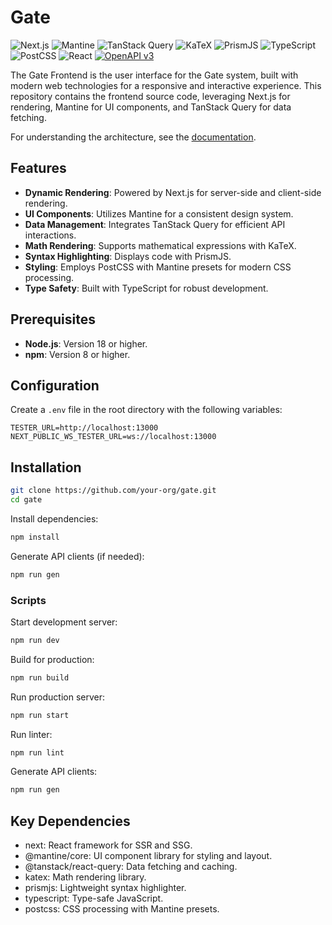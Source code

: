 # Gate

![Next.js](https://img.shields.io/badge/Next.js-15.1.2-black?logo=next.js)
![Mantine](https://img.shields.io/badge/Mantine-7.17.0-blue?logo=mantine)
![TanStack Query](https://img.shields.io/badge/TanStack_Query-5.66.7-green)
![KaTeX](https://img.shields.io/badge/KaTeX-0.16.21-blue)
![PrismJS](https://img.shields.io/badge/PrismJS-1.30.0-blue)
![TypeScript](https://img.shields.io/badge/TypeScript-5.7.3-blue?logo=typescript)
![PostCSS](https://img.shields.io/badge/PostCSS-8.5.2-blue)
![React](https://img.shields.io/badge/React-19.0.0-blue?logo=react)
[![OpenAPI v3](https://img.shields.io/badge/OpenAPI-v3-green)](https://swagger.io/specification/)

The Gate Frontend is the user interface for the Gate system, built with modern web technologies for a responsive and
interactive experience. This repository contains the frontend source code, leveraging Next.js for rendering, Mantine for
UI components, and TanStack Query for data fetching.

For understanding the architecture, see the [documentation](https://github.com/Vyacheslav1557/docs).

## Features

- **Dynamic Rendering**: Powered by Next.js for server-side and client-side rendering.
- **UI Components**: Utilizes Mantine for a consistent design system.
- **Data Management**: Integrates TanStack Query for efficient API interactions.
- **Math Rendering**: Supports mathematical expressions with KaTeX.
- **Syntax Highlighting**: Displays code with PrismJS.
- **Styling**: Employs PostCSS with Mantine presets for modern CSS processing.
- **Type Safety**: Built with TypeScript for robust development.

## Prerequisites

- **Node.js**: Version 18 or higher.
- **npm**: Version 8 or higher.

## Configuration

Create a `.env` file in the root directory with the following variables:

```dotenv
TESTER_URL=http://localhost:13000
NEXT_PUBLIC_WS_TESTER_URL=ws://localhost:13000
```

## Installation

```bash
git clone https://github.com/your-org/gate.git
cd gate
```
   
Install dependencies:
```bash
npm install
```

Generate API clients (if needed):

```bash
npm run gen
```

### Scripts

Start development server:

```bash
npm run dev
```

Build for production:

```bash
npm run build
```

Run production server:

```bash
npm run start
```

Run linter:

```bash
npm run lint
```

Generate API clients:

```bash
npm run gen
```

## Key Dependencies

* next: React framework for SSR and SSG.
* @mantine/core: UI component library for styling and layout.
* @tanstack/react-query: Data fetching and caching.
* katex: Math rendering library.
* prismjs: Lightweight syntax highlighter.
* typescript: Type-safe JavaScript.
* postcss: CSS processing with Mantine presets.